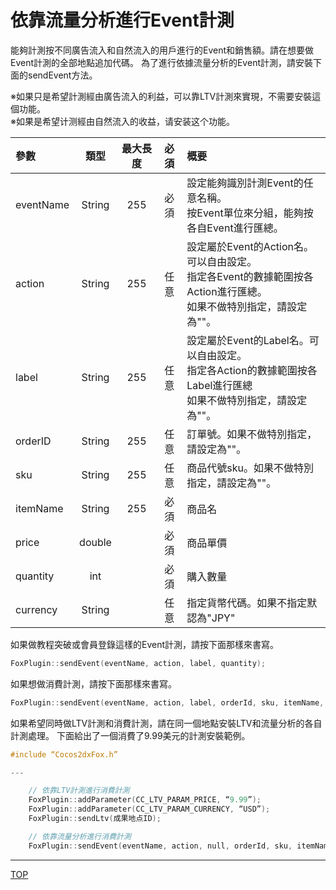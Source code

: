 # 依靠流量分析進行Event計測
能夠計測按不同廣告流入和自然流入的用戶進行的Event和銷售額。請在想要做Event計測的全部地點追加代碼。
為了進行依據流量分析的Event計測，請安裝下面的sendEvent方法。

※如果只是希望計測經由廣告流入的利益，可以靠LTV計測來實現，不需要安裝這個功能。<br>※如果是希望计测經由自然流入的收益，请安装这个功能。|參數|類型|最大長度|必須|概要|
|:---|:---:|:---:|:---:|:---|
|eventName|String|255|必須|設定能夠識別計測Event的任意名稱。<br>按Event單位來分組，能夠按各自Event進行匯總。||action|String|255|任意|設定屬於Event的Action名。可以自由設定。<br>指定各Event的數據範圍按各Action進行匯總。<br>如果不做特別指定，請設定為""。|
|label|String|255|任意|設定屬於Event的Label名。可以自由設定。<br>指定各Action的數據範圍按各Label進行匯總<br>如果不做特別指定，請設定為""。||orderID|String|255|任意|訂單號。如果不做特別指定，請設定為""。|
|sku|String|255|任意|商品代號sku。如果不做特別指定，請設定為""。||itemName|String|255|必須|商品名||price|double||必須|商品單價|
|quantity|int||必須|購入數量||currency|String||任意|指定貨幣代碼。如果不指定默認為"JPY"|如果做教程突破或會員登錄這樣的Event計測，請按下面那樣來書寫。
```cppFoxPlugin::sendEvent(eventName, action, label, quantity);```如果想做消費計測，請按下面那樣來書寫。
```cppFoxPlugin::sendEvent(eventName, action, label, orderId, sku, itemName, price, quantity, currency);```如果希望同時做LTV計測和消費計測，請在同一個地點安裝LTV和流量分析的各自計測處理。
下面給出了一個消費了9.99美元的計測安裝範例。

```cpp
#include “Cocos2dxFox.h”---

	// 依靠LTV計測進行消費計測	FoxPlugin::addParameter(CC_LTV_PARAM_PRICE, “9.99”);	FoxPlugin::addParameter(CC_LTV_PARAM_CURRENCY, “USD”);	FoxPlugin::sendLtv(成果地点ID);
	// 依靠流量分析進行消費計測
	FoxPlugin::sendEvent(eventName, action, null, orderId, sku, itemName, 9.99, 1, "USD");
```

---
[TOP](/lang/zh-tw/README.md)
